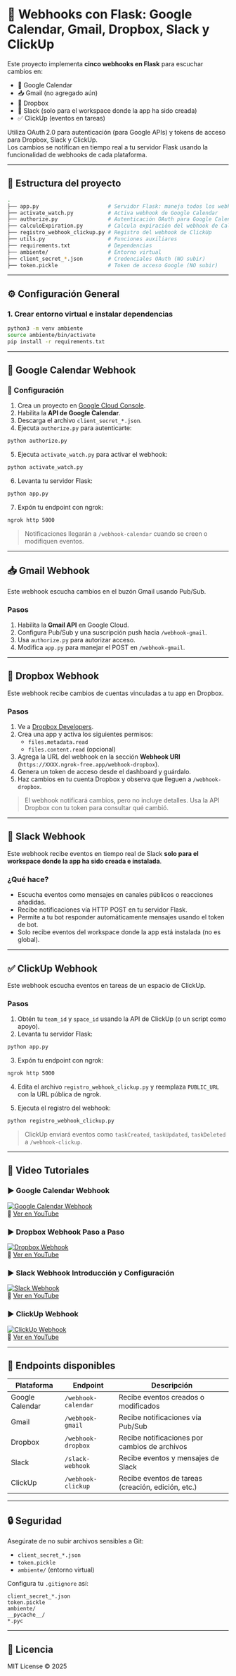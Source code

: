 
# 🔔 Webhooks con Flask: Google Calendar, Gmail, Dropbox, Slack y ClickUp

Este proyecto implementa **cinco webhooks en Flask** para escuchar cambios en:

- 📅 Google Calendar  
- 📥 Gmail (no agregado aún)  
- 📁 Dropbox  
- 💬 Slack (solo para el workspace donde la app ha sido creada)  
- ✅ ClickUp (eventos en tareas)

Utiliza OAuth 2.0 para autenticación (para Google APIs) y tokens de acceso para Dropbox, Slack y ClickUp.  
Los cambios se notifican en tiempo real a tu servidor Flask usando la funcionalidad de webhooks de cada plataforma.

---

## 📁 Estructura del proyecto

```bash
.
├── app.py                      # Servidor Flask: maneja todos los webhooks
├── activate_watch.py           # Activa webhook de Google Calendar
├── authorize.py                # Autenticación OAuth para Google Calendar y Gmail
├── calculoExpiration.py        # Calcula expiración del webhook de Calendar
├── registro_webhook_clickup.py # Registro del webhook de ClickUp
├── utils.py                    # Funciones auxiliares
├── requirements.txt            # Dependencias
├── ambiente/                   # Entorno virtual
├── client_secret_*.json        # Credenciales OAuth (NO subir)
├── token.pickle                # Token de acceso Google (NO subir)
```

---

## ⚙️ Configuración General

### 1. Crear entorno virtual e instalar dependencias

```bash
python3 -m venv ambiente
source ambiente/bin/activate
pip install -r requirements.txt
```

---

## 📅 Google Calendar Webhook

### 🔧 Configuración

1. Crea un proyecto en [Google Cloud Console](https://console.cloud.google.com/).
2. Habilita la **API de Google Calendar**.
3. Descarga el archivo `client_secret_*.json`.
4. Ejecuta `authorize.py` para autenticarte:

```bash
python authorize.py
```

5. Ejecuta `activate_watch.py` para activar el webhook:

```bash
python activate_watch.py
```

6. Levanta tu servidor Flask:

```bash
python app.py
```

7. Expón tu endpoint con ngrok:

```bash
ngrok http 5000
```

> Notificaciones llegarán a `/webhook-calendar` cuando se creen o modifiquen eventos.

---

## 📥 Gmail Webhook

Este webhook escucha cambios en el buzón Gmail usando Pub/Sub.

### Pasos

1. Habilita la **Gmail API** en Google Cloud.
2. Configura Pub/Sub y una suscripción push hacia `/webhook-gmail`.
3. Usa `authorize.py` para autorizar acceso.
4. Modifica `app.py` para manejar el POST en `/webhook-gmail`.

---

## 📁 Dropbox Webhook

Este webhook recibe cambios de cuentas vinculadas a tu app en Dropbox.

### Pasos

1. Ve a [Dropbox Developers](https://www.dropbox.com/developers/apps).
2. Crea una app y activa los siguientes permisos:
   - `files.metadata.read`
   - `files.content.read` (opcional)
3. Agrega la URL del webhook en la sección **Webhook URI** (`https://XXXX.ngrok-free.app/webhook-dropbox`).
4. Genera un token de acceso desde el dashboard y guárdalo.
5. Haz cambios en tu cuenta Dropbox y observa que lleguen a `/webhook-dropbox`.

> El webhook notificará cambios, pero no incluye detalles. Usa la API Dropbox con tu token para consultar qué cambió.

---

## 💬 Slack Webhook

Este webhook recibe eventos en tiempo real de Slack **solo para el workspace donde la app ha sido creada e instalada**.

### ¿Qué hace?

- Escucha eventos como mensajes en canales públicos o reacciones añadidas.
- Recibe notificaciones vía HTTP POST en tu servidor Flask.
- Permite a tu bot responder automáticamente mensajes usando el token de bot.
- Solo recibe eventos del workspace donde la app está instalada (no es global).

---

## ✅ ClickUp Webhook

Este webhook escucha eventos en tareas de un espacio de ClickUp.

### Pasos

1. Obtén tu `team_id` y `space_id` usando la API de ClickUp (o un script como apoyo).
2. Levanta tu servidor Flask:

```bash
python app.py
```

3. Expón tu endpoint con ngrok:

```bash
ngrok http 5000
```

4. Edita el archivo `registro_webhook_clickup.py` y reemplaza `PUBLIC_URL` con la URL pública de ngrok.

5. Ejecuta el registro del webhook:

```bash
python registro_webhook_clickup.py
```

> ClickUp enviará eventos como `taskCreated`, `taskUpdated`, `taskDeleted` a `/webhook-clickup`.

---

## 🎥 Video Tutoriales

### ▶️ Google Calendar Webhook
[![Google Calendar Webhook](https://img.youtube.com/vi/kVy_RRfCHXQ/0.jpg)](https://youtu.be/kVy_RRfCHXQ)  
🔗 [Ver en YouTube](https://youtu.be/kVy_RRfCHXQ)

### ▶️ Dropbox Webhook Paso a Paso
[![Dropbox Webhook](https://img.youtube.com/vi/uzKjRO4pOfc/0.jpg)](https://youtu.be/uzKjRO4pOfc)  
🔗 [Ver en YouTube](https://youtu.be/uzKjRO4pOfc)

### ▶️ Slack Webhook Introducción y Configuración
[![Slack Webhook](https://img.youtube.com/vi/-V7rQy6kGSQ/0.jpg)](https://youtu.be/-V7rQy6kGSQ)  
🔗 [Ver en YouTube](https://youtu.be/-V7rQy6kGSQ)

### ▶️ ClickUp Webhook
[![ClickUp Webhook](https://img.youtube.com/vi/NLrBBENwhRw/0.jpg)](https://youtu.be/NLrBBENwhRw)  
🔗 [Ver en YouTube](https://youtu.be/NLrBBENwhRw)

---

## 🚀 Endpoints disponibles

| Plataforma       | Endpoint             | Descripción                                         |
|------------------|----------------------|-----------------------------------------------------|
| Google Calendar  | `/webhook-calendar`  | Recibe eventos creados o modificados               |
| Gmail            | `/webhook-gmail`     | Recibe notificaciones vía Pub/Sub                  |
| Dropbox          | `/webhook-dropbox`   | Recibe notificaciones por cambios de archivos      |
| Slack            | `/slack-webhook`     | Recibe eventos y mensajes de Slack                 |
| ClickUp          | `/webhook-clickup`   | Recibe eventos de tareas (creación, edición, etc.) |

---

## 🔒 Seguridad

Asegúrate de no subir archivos sensibles a Git:

- `client_secret_*.json`
- `token.pickle`
- `ambiente/` (entorno virtual)

Configura tu `.gitignore` así:

```gitignore
client_secret_*.json
token.pickle
ambiente/
__pycache__/
*.pyc
```

---

## 🪪 Licencia

MIT License © 2025
